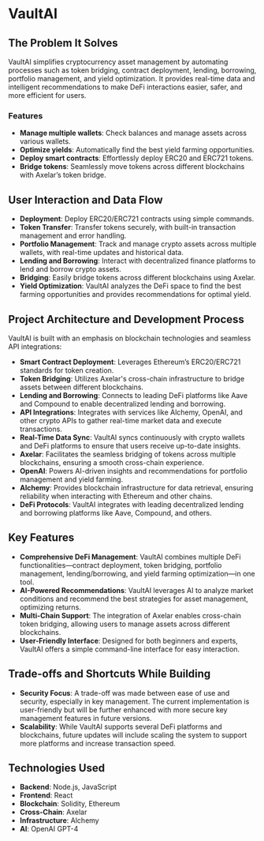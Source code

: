 # VaultAI

## The Problem It Solves
VaultAI simplifies cryptocurrency asset management by automating processes such as token bridging, contract deployment, lending, borrowing, portfolio management, and yield optimization. It provides real-time data and intelligent recommendations to make DeFi interactions easier, safer, and more efficient for users.

### Features
- **Manage multiple wallets**: Check balances and manage assets across various wallets.
- **Optimize yields**: Automatically find the best yield farming opportunities.
- **Deploy smart contracts**: Effortlessly deploy ERC20 and ERC721 tokens.
- **Bridge tokens**: Seamlessly move tokens across different blockchains with Axelar’s token bridge.

## User Interaction and Data Flow
- **Deployment**: Deploy ERC20/ERC721 contracts using simple commands.
- **Token Transfer**: Transfer tokens securely, with built-in transaction management and error handling.
- **Portfolio Management**: Track and manage crypto assets across multiple wallets, with real-time updates and historical data.
- **Lending and Borrowing**: Interact with decentralized finance platforms to lend and borrow crypto assets.
- **Bridging**: Easily bridge tokens across different blockchains using Axelar.
- **Yield Optimization**: VaultAI analyzes the DeFi space to find the best farming opportunities and provides recommendations for optimal yield.

## Project Architecture and Development Process
VaultAI is built with an emphasis on blockchain technologies and seamless API integrations:

- **Smart Contract Deployment**: Leverages Ethereum’s ERC20/ERC721 standards for token creation.
- **Token Bridging**: Utilizes Axelar's cross-chain infrastructure to bridge assets between different blockchains.
- **Lending and Borrowing**: Connects to leading DeFi platforms like Aave and Compound to enable decentralized lending and borrowing.
- **API Integrations**: Integrates with services like Alchemy, OpenAI, and other crypto APIs to gather real-time market data and execute transactions.
- **Real-Time Data Sync**: VaultAI syncs continuously with crypto wallets and DeFi platforms to ensure that users receive up-to-date insights.
- **Axelar**: Facilitates the seamless bridging of tokens across multiple blockchains, ensuring a smooth cross-chain experience.
- **OpenAI**: Powers AI-driven insights and recommendations for portfolio management and yield farming.
- **Alchemy**: Provides blockchain infrastructure for data retrieval, ensuring reliability when interacting with Ethereum and other chains.
- **DeFi Protocols**: VaultAI integrates with leading decentralized lending and borrowing platforms like Aave, Compound, and others.

## Key Features
- **Comprehensive DeFi Management**: VaultAI combines multiple DeFi functionalities—contract deployment, token bridging, portfolio management, lending/borrowing, and yield farming optimization—in one tool.
- **AI-Powered Recommendations**: VaultAI leverages AI to analyze market conditions and recommend the best strategies for asset management, optimizing returns.
- **Multi-Chain Support**: The integration of Axelar enables cross-chain token bridging, allowing users to manage assets across different blockchains.
- **User-Friendly Interface**: Designed for both beginners and experts, VaultAI offers a simple command-line interface for easy interaction.

## Trade-offs and Shortcuts While Building
- **Security Focus**: A trade-off was made between ease of use and security, especially in key management. The current implementation is user-friendly but will be further enhanced with more secure key management features in future versions.
- **Scalability**: While VaultAI supports several DeFi platforms and blockchains, future updates will include scaling the system to support more platforms and increase transaction speed.

## Technologies Used
- **Backend**: Node.js, JavaScript
- **Frontend**: React
- **Blockchain**: Solidity, Ethereum
- **Cross-Chain**: Axelar
- **Infrastructure**: Alchemy
- **AI**: OpenAI GPT-4
